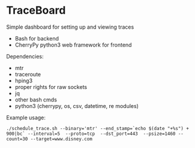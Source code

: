# TraceBoard

Simple dashboard for setting up and viewing traces

- Bash for backend
- CherryPy python3 web framework for frontend

Dependencies:

- mtr
- traceroute
- hping3
- proper rights for raw sockets
- jq
- other bash cmds
- python3 (cherrypy, os, csv, datetime, re modules)

Example usage:

```
./schedule_trace.sh --binary='mtr' --end_stamp=`echo $(date "+%s") + 900|bc` --interval=5  --proto=tcp  --dst_port=443  --psize=1460 --count=30 --target=www.disney.com
```
